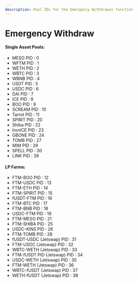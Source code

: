 ```yaml
---
description: Pool IDs for the Emergency Withdrawal function
---
```


# Emergency Withdraw

#### Single Asset Pools:

* MESO PID : 0
* WFTM PID : 1
* WETH PID : 2
* WBTC PID : 3
* WBNB PID : 4
* USDT PID : 5
* USDC PID : 6
* DAI PID : 7
* ICE PID : 8
* BOO PID : 9
* SCREAM PID : 10
* Tarrot PID : 11
* SPIRIT PID : 20
* Shiba PID : 22
* IronICE PID : 23
* GBONE PID : 24
* TOMB PID : 27
* MIM PID : 29
* SPELL PID : 30
* LINK PID : 39

#### LP Farms:

* FTM-BOO PID : 12
* FTM-USDC PID : 13
* FTM-ETH PID : 14
* FTM-SPIRIT PID : 15
* fUSDT-FTM PID : 16
* FTM-BTC PID : 17
* FTM-BNB PID : 18
* USDC-FTM PID : 19
* FTM-MESO PID : 21
* FTM-SHIBA PID : 25
* USDC-KINS PID : 26
* FTM-TOMB PID : 28
* fUSDT-USDC (Jetswap) PID : 31
* FTM-USDC (Jetswap) PID : 32
* WBTC-WETH (Jetswap) PID : 33
* FTM-fUSDT PID (Jetswap) PID : 34
* USDC-WETH (Jetswap) PID : 35
* FTM-WETH (Jetswap) PID : 36
* WBTC-fUSDT (Jetswap) PID : 37
* WETH-fUSDT (Jetswap) PID : 38
